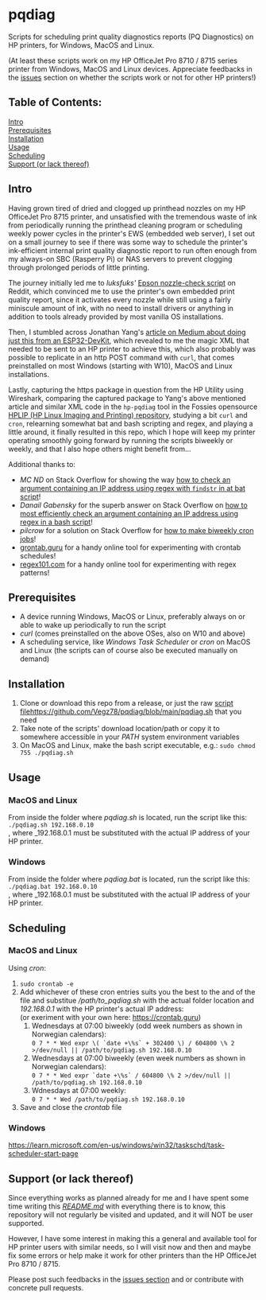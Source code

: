 # pqdiag
Scripts for scheduling print quality diagnostics reports (PQ Diagnostics) on HP printers, for Windows, MacOS and Linux.

(At least these scripts work on my HP OfficeJet Pro 8710 / 8715 series printer from Windows, MacOS and Linux devices. Appreciate feedbacks in the [issues](https://github.com/Vegz78/pqdiag/issues) section on whether the scripts work or not for other HP printers!)

## Table of Contents:
[Intro](https://github.com/Vegz78/pqdiag#intro)<BR>
[Prerequisites](https://github.com/Vegz78/pqdiag#prerequisites)<BR>
[Installation](https://github.com/Vegz78/pqdiag#installation)<BR>
[Usage](https://github.com/Vegz78/pqdiag#usage)<BR>
[Scheduling](https://github.com/Vegz78/pqdiag#scheduling)<BR>
[Support (or lack thereof)](https://github.com/Vegz78/pqdiag#support-or-lack-thereof)

## Intro
Having grown tired of dried and clogged up printhead nozzles on my HP OfficeJet Pro 8715 printer, and unsatisfied with the tremendous waste of ink from periodically running the printhead cleaning program or scheduling weekly power cycles in the printer's EWS (embedded web server), I set out on a small journey to see if there was some way to schedule the printer's ink-efficient internal print quality diagnostic report to run often enough from my always-on SBC (Rasperry Pi) or NAS servers to prevent clogging through prolonged periods of little printing.

The journey initially led me to _luksfuks'_ [Epson nozzle-check script](https://www.reddit.com/r/Epson/comments/160yq1g/comment/jxr6572/?utm_source=share&utm_medium=web3x&utm_name=web3xcss&utm_term=1&utm_content=share_button) on Reddit, which convinced me to use the printer's own embedded print quality report, since it activates every nozzle while still using a fairly miniscule amount of ink, with no need to install drivers or anything in addition to tools already provided by most vanilla OS installations.

Then, I stumbled across Jonathan Yang's [article on Medium about doing just this from an ESP32-DevKit](https://medium.com/@ttrolololll/printer-pulse-check-to-prevent-dry-ink-with-esp32-devkit-338874d21445), which revealed to me the magic XML that needed to be sent to an HP printer to achieve this, which also probably was possible to replicate in an http POST command with ```curl```, that comes preinstalled on most Windows (starting with W10), MacOS and Linux installations.

Lastly, capturing the https package in question from the HP Utility using Wireshark, comparing the captured package to Yang's above mentioned article and similar XML code in the ```hp-pqdiag``` tool in the Fossies opensource [HPLIP (HP Linux Imaging and Printing) repository](https://fossies.org/linux/hplip/base/maint.py), studying a bit ```curl``` and ```cron```, relearning somewhat bat and bash scripting and regex, and playing a little around, it finally resulted in this repo, which I hope will keep my printer operating smoothly going forward by running the scripts biweekly or weekly, and that I also hope others might benefit from...

Additional thanks to:
- _MC ND_ on Stack Overflow for showing the way [how to check an argument containing an IP address using regex with ```findstr``` in at bat script](https://stackoverflow.com/a/20301111/12802435)!
- _Danail Gabensky_ for the superb answer on Stack Overflow on [how to most efficiently check an argument containing an IP address using regex in a bash script](https://stackoverflow.com/a/36760050/12802435)!
- _pilcrow_ for a solution on Stack Overflow for [how to make biweekly cron jobs](https://stackoverflow.com/a/19278657/12802435)!
- [grontab.guru](https://crontab.guru) for a handy online tool for experimenting with crontab schedules!
- [regex101.com](https://regex101.com) for a handy online tool for experimenting with regex patterns!

## Prerequisites
- A device running Windows, MacOS or Linux, preferably always on or able to wake up periodically to run the script
- _curl_ (comes preinstalled on the above OSes, also on W10 and above)
- A scheduling service, like _Windows Task Scheduler_ or _cron_ on MacOS and Linux (the scripts can of course also be executed manually on demand)

## Installation
1. Clone or download this repo from a release, or just the raw [script file]()https://github.com/Vegz78/pqdiag/blob/main/pqdiag.sh that you need
2. Take note of the scripts' download location/path or copy it to somewhere accessible in your _PATH_ system environment variables
3. On MacOS and Linux, make the bash script executable, e.g.: ```sudo chmod 755 ./pqdiag.sh```

## Usage
### MacOS and Linux
From inside the folder where _pqdiag.sh_ is located, run the script like this:<BR>
```./pqdiag.sh 192.168.0.10```<BR>, where _192.168.0.1 must be substituted with the actual IP address of your HP printer.
### Windows
From inside the folder where _pqdiag.bat_ is located, run the script like this:<BR>
```./pqdiag.bat 192.168.0.10```<BR>, where _192.168.0.1 must be substituted with the actual IP address of your HP printer.

## Scheduling
### MacOS and Linux
Using _cron_:
1. ```sudo crontab -e```
2. Add whichever of these cron entries suits you the best to the and of the file and substitue _/path/to_pqdiag.sh_ with the actual folder location and _192.168.0.1_ with the HP printer's actual IP address:<BR>
   (or exeriment with your own here: https://crontab.guru)
    1. Wednesdays at 07:00 biweekly (odd week numbers as shown in Norwegian calendars):<BR>
       ```0 7 * * Wed expr \( `date +\%s` + 302400 \) / 604800 \% 2 >/dev/null || /path/to/pqdiag.sh 192.168.0.10```
    2. Wednesdays at 07:00 biweekly (even week numbers as shown in Norwegian calendars):<BR>
       ```0 7 * * Wed expr `date +\%s` / 604800 \% 2 >/dev/null || /path/to/pqdiag.sh 192.168.0.10```
    3. Wdnesdays at 07:00 weekly:<BR>
       ```0 7 * * Wed /path/to/pqdiag.sh 192.168.0.10```    
4. Save and close the _crontab_ file

### Windows
https://learn.microsoft.com/en-us/windows/win32/taskschd/task-scheduler-start-page

## Support (or lack thereof)
Since everything works as planned already for me and I have spent some time writing this [_README.md_](https://github.com/Vegz78/pqdiag/edit/main/README.md) with everything there is to know, this repository will not regularly be visited and updated, and it will NOT be user supported.

However, I have some interest in making this a general and available tool for HP printer users with similar needs, so I will visit now and then and maybe fix some errors or help make it work for other printers than the HP OfficeJet Pro 8710 / 8715.

Please post such feedbacks in the [issues section](https://learn.microsoft.com/en-us/windows/win32/taskschd/task-scheduler-start-page) and or contribute with concrete pull requests.
